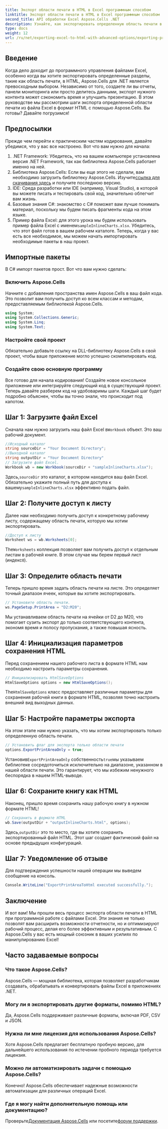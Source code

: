 ```yaml
---
title: Экспорт области печати в HTML в Excel программным способом
linktitle: Экспорт области печати в HTML в Excel программным способом
second_title: API обработки Excel Aspose.Cells .NET
description: Узнайте, как экспортировать определенную область печати в HTML из Excel с помощью Aspose.Cells для .NET в этом подробном руководстве. Оптимизируйте представление данных.
type: docs
weight: 12
url: /ru/net/exporting-excel-to-html-with-advanced-options/exporting-print-area/
---
```

## Введение
Когда дело доходит до программного управления файлами Excel, особенно когда вы хотите экспортировать определенные разделы, такие как область печати, в HTML, Aspose.Cells для .NET является превосходным выбором. Независимо от того, создаете ли вы отчеты, панели мониторинга или просто делитесь данными, экспорт нужного контента может сэкономить время и улучшить презентацию. В этом руководстве мы рассмотрим шаги экспорта определенной области печати из файла Excel в формат HTML с помощью Aspose.Cells. Вы готовы? Давайте погрузимся!
## Предпосылки
Прежде чем перейти к практическим частям кодирования, давайте убедимся, что у вас все настроено. Вот что вам нужно для начала:
1. .NET Framework: Убедитесь, что на вашем компьютере установлена версия .NET Framework, так как библиотека Aspose.Cells работает именно на ней.
2.  Библиотека Aspose.Cells: Если вы еще этого не сделали, вам необходимо загрузить библиотеку Aspose.Cells. Изучите[ссылка для скачивания здесь](https://releases.aspose.com/cells/net/) и получите последнюю версию.
3. IDE: Среда разработки или IDE (например, Visual Studio), в которой вы можете писать и тестировать свой код, значительно облегчит вам жизнь.
4. Базовые знания C#: знакомство с C# поможет вам лучше понимать материал, поскольку мы будем писать фрагменты кода на этом языке.
5.  Пример файла Excel: для этого урока мы будем использовать пример файла Excel с именем`sampleInlineCharts.xlsx`. Убедитесь, что этот файл готов в вашем рабочем каталоге.
Теперь, когда у вас есть все необходимое, мы можем начать импортировать необходимые пакеты в наш проект.
## Импортные пакеты
В C# импорт пакетов прост. Вот что вам нужно сделать:
### Включить Aspose.Cells
Начните с добавления пространства имен Aspose.Cells в ваш файл кода. Это позволит вам получить доступ ко всем классам и методам, предоставляемым библиотекой Aspose.Cells.
```csharp
using System;
using System.Collections.Generic;
using System.Linq;
using System.Text;
```
### Настройте свой проект
Обязательно добавьте ссылку на DLL-библиотеку Aspose.Cells в свой проект, чтобы ваше приложение могло успешно скомпилировать код.
### Создайте свою основную программу
Все готово для начала кодирования! Создайте новое консольное приложение или интегрируйте следующий код в существующий проект.
Теперь давайте разберем код на удобоваримы шаги. Каждый шаг будет подробно объяснен, чтобы вы точно знали, что происходит под капотом.
## Шаг 1: Загрузите файл Excel
 Сначала нам нужно загрузить наш файл Excel в`Workbook` объект. Это ваш рабочий документ.
```csharp
//Исходный каталог
string sourceDir = "Your Document Directory";
//Выходной каталог
string outputDir = "Your Document Directory"
// Загрузите файл Excel.
Workbook wb = new Workbook(sourceDir + "sampleInlineCharts.xlsx");
```
 Здесь,`sourceDir` это каталог, в котором находится ваш файл Excel. Обязательно укажите полный путь для доступа к вашему`sampleInlineCharts.xlsx` эффективно подать файл.
## Шаг 2: Получите доступ к листу
Далее нам необходимо получить доступ к конкретному рабочему листу, содержащему область печати, которую мы хотим экспортировать.
```csharp
//Доступ к листу
Worksheet ws = wb.Worksheets[0];
```
 The`Worksheets` коллекция позволяет вам получить доступ к отдельным листам в рабочей книге. В этом случае мы берем первый лист (индекс`0`). 
## Шаг 3: Определите область печати
Теперь пришло время задать область печати на листе. Это определяет точный диапазон ячеек, которые вы хотите экспортировать.
```csharp
// Установите область печати.
ws.PageSetup.PrintArea = "D2:M20";
```
Мы устанавливаем область печати на ячейки от D2 до M20, что помогает сузить экспорт до только соответствующего контента, экономя время и полосу пропускания, а также повышая ясность.
## Шаг 4: Инициализация параметров сохранения HTML
Перед сохранением нашего рабочего листа в формате HTML нам необходимо настроить параметры сохранения.
```csharp
// Инициализировать HtmlSaveOptions
HtmlSaveOptions options = new HtmlSaveOptions();
```
 The`HtmlSaveOptions` класс предоставляет различные параметры для сохранения рабочей книги в формате HTML, позволяя точно настроить внешний вид выходных данных.
## Шаг 5: Настройте параметры экспорта
На этом этапе нам нужно указать, что мы хотим экспортировать только определенную область печати.
```csharp
// Установить флаг для экспорта только области печати
options.ExportPrintAreaOnly = true;
```
 Установив`ExportPrintAreaOnly` собственность`true`мы указываем библиотеке сосредоточиться исключительно на диапазоне, указанном в нашей области печати. Это гарантирует, что мы избежим ненужного беспорядка в нашем HTML-выводе.
## Шаг 6: Сохраните книгу как HTML
Наконец, пришло время сохранить нашу рабочую книгу в нужном формате HTML!
```csharp
// Сохранить в формате HTML
wb.Save(outputDir + "outputInlineCharts.html", options);
```
 Здесь,`outputDir` это то место, где вы хотите сохранить экспортированный файл HTML. Этот шаг создает фактический файл на основе предыдущих конфигураций.
## Шаг 7: Уведомление об отзыве
Для подтверждения успешности нашей операции мы выведем сообщение на консоль.
```csharp
Console.WriteLine("ExportPrintAreaToHtml executed successfully.");
```
## Заключение
И вот вам! Мы прошли весь процесс экспорта области печати в HTML при программной работе с файлами Excel. Эти знания не только позволят вам расширить возможности отчетности, но и оптимизируют рабочий процесс, делая его более эффективным и результативным. С Aspose.Cells у вас есть мощный союзник в ваших усилиях по манипулированию Excel!
## Часто задаваемые вопросы
### Что такое Aspose.Cells?
Aspose.Cells — мощная библиотека, которая позволяет разработчикам создавать, обрабатывать и конвертировать файлы Excel в приложениях .NET.
### Могу ли я экспортировать другие форматы, помимо HTML?
Да, Aspose.Cells поддерживает различные форматы, включая PDF, CSV и JSON.
### Нужна ли мне лицензия для использования Aspose.Cells?
Хотя Aspose.Cells предлагает бесплатную пробную версию, для дальнейшего использования по истечении пробного периода требуется лицензия.
### Можно ли автоматизировать задачи с помощью Aspose.Cells?
Конечно! Aspose.Cells обеспечивает надежные возможности автоматизации для различных операций Excel.
### Где я могу найти дополнительную помощь или документацию?
 Проверьте[Документация Aspose.Cells](https://reference.aspose.com/cells/net/) или посетите[форум поддержки](https://forum.aspose.com/c/cells/9).